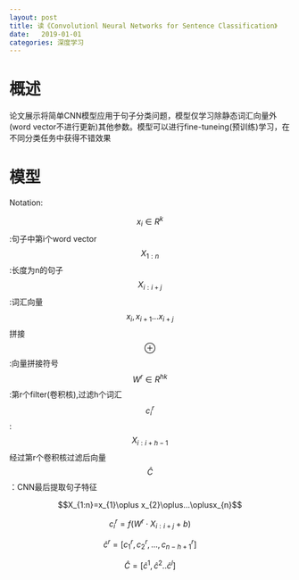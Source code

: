 ```yaml
---
layout: post
title: 读《Convolutionl Neural Networks for Sentence Classification》
date:   2019-01-01
categories: 深度学习
---
```


# 概述

论文展示将简单CNN模型应用于句子分类问题，模型仅学习除静态词汇向量外(word vector不进行更新)其他参数。模型可以进行fine-tuneing(预训练)学习，在不同分类任务中获得不错效果

# 模型

Notation:    

$$x_{i}\in R^k$$:句子中第i个word vector  
$$X_{1:n}$$:长度为n的句子  
$$X_{i:i+j}$$:词汇向量$$x_{i},x_{i+1}...x_{i+j}$$拼接  
$$\oplus$$:向量拼接符号   
$$W^r\in R^{hk}$$:第r个filter(卷积核),过滤h个词汇   
$$c_{i}^r$$:$$X_{i:i+h-1}$$经过第r个卷积核过滤后向量  
$$\hat{C}$$：CNN最后提取句子特征

$$X_{1:n}=x_{1}\oplus x_{2}\oplus...\oplusx_{n}$$

$$c_{i}^r=f(W^r\cdot X_{i:i+j}+b)$$ 

$$\hat{c}^r=[c_{1}^r,c_{2}^r,...,c_{n-h+1}^r]$$  

$$\hat{C}=[\hat{c}^1,\hat{c}^2..\hat{c}^l]$$

